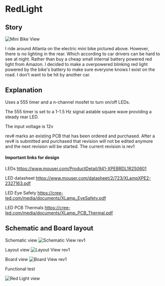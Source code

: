 # RedLight

## Story

![Mini Bike View](https://github.com/chuy4ever/RedLight/blob/main/ebikev2.gif?raw=true)

I ride around Atlanta on the electric mini bike pictured above. However, there is no lighting in the rear. Which according to car drivers can be hard to see at night. Rather than buy a cheap small internal battery powered red light from Amazon. I decided to make a overpowered blinking red light powered by the bike's battery to make sure everyone knows I exist on the road. I don't want to be hit by another car.

## Explanation

Uses a 555 timer and a n-channel mosfet to turn on/off LEDs.

The 555 timer is set to a 1-1.5 Hz signal astable square wave providing a steady rear LED.

The input voltage is 12v

rev# marks an existing PCB that has been ordered and purchased. After a rev# is submitted and purchased that revision will not be edited anymore and the next revision will be started. The current revision is rev1

#### Important links for design

LEDs
https://www.mouser.com/ProductDetail/941-XPEBRDL1R250601

LED datasheet
https://www.mouser.com/datasheet/2/723/XLampXPE2-2327163.pdf

LED Eye Safety
https://cree-led.com/media/documents/XLamp_EyeSafety.pdf

LED PCB Thermals
https://cree-led.com/media/documents/XLamp_PCB_Thermal.pdf

## Schematic and Board layout

Schematic view
![Schematic View rev1](https://github.com/chuy4ever/RedLight/blob/main/overpoweredRedLightSchematic.png?raw=true)

Layout view
![Layout View rev1](https://github.com/chuy4ever/RedLight/blob/main/overpoweredRedLightLayout.png?raw=true)

Board view
![Board View rev1](https://github.com/chuy4ever/RedLight/blob/main/overpoweredRedLightBoard2.png?raw=true)

Functional test

![Red Light view](https://github.com/chuy4ever/RedLight/blob/main/redLight.gif?raw=true)
